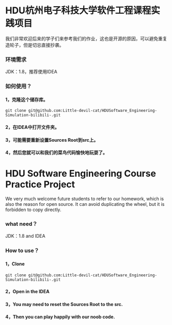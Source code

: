 # HDU杭州电子科技大学软件工程课程实践项目
我们非常欢迎后来的学子们来参考我们的作业，这也是开源的原因，可以避免重复造轮子，但是切忌直接抄袭。
### 环境需求
JDK：1.8，推荐使用IDEA

### 如何使用？

#### 1，克隆这个储存库。

```git clone git@github.com:Little-devil-cat/HDUSoftware_Engineering-Simulation-bilibili-.git```

#### 2，在IDEA中打开文件夹。

#### 3，可能需要重新设置Sources Root到src上。

#### 4，然后您就可以和我们的菜鸟代码愉快地玩耍了。

# HDU Software Engineering Course Practice Project

We very much welcome future students to refer to our homework, which is also the reason for open source. It can avoid duplicating the wheel, but it is forbidden to copy directly.

### what need？

JDK：1.8 and IDEA

### How to use？

#### 1，Clone

```git clone git@github.com:Little-devil-cat/HDUSoftware_Engineering-Simulation-bilibili-.git```

#### 2，Open in the IDEA

#### 3，You may need to reset the Sources Root to the src.

#### 4，Then you can play happily with our noob code.
